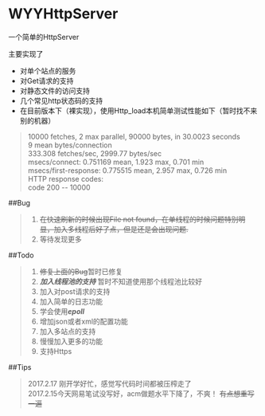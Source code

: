 # WYYHttpServer

一个简单的HttpServer

主要实现了
+ 对单个站点的服务
+ 对Get请求的支持
+ 对静态文件的访问支持
+ 几个常见http状态码的支持
+ 在目前版本下（裸实现），使用Http_load本机简单测试性能如下（暂时找不来别的机器）
> 10000 fetches, 2 max parallel, 90000 bytes, in 30.0023 seconds  
  9 mean bytes/connection  
  333.308 fetches/sec, 2999.77 bytes/sec  
  msecs/connect: 0.751169 mean, 1.923 max, 0.701 min  
  msecs/first-response: 0.775515 mean, 2.957 max, 0.726 min  
  HTTP response codes:  
  code 200 -- 10000



##Bug
>1. <del>在快速刷新的时候出现File not found，在单线程的时候问题特别明显，加入多线程后好了点，但是还是会出现问题.</del>
>2. 等待发现更多

##Todo
>1. <del>修复上面的Bug</del>暂时已修复
>2. ***加入线程池的支持*** 暂时不知道使用那个线程池比较好
>3. 加入对post请求的支持
>4. 加入简单的日志功能
>4. 学会使用***epoll***
>5. 增加json或者xml的配置功能
>5. 加入多站点的支持
>6. 慢慢加入更多的功能
>7. 支持Https

##Tips
> 2017.2.17 刚开学好忙，感觉写代码时间都被压榨走了  
> 2017.2.15今天网易笔试没写好，acm做题水平下降了，不爽！
> <del>有点想重写一遍</del>  
